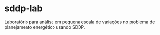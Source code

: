 # sddp-lab
Laboratório para análise em pequena escala de variações no problema de planejamento energético usando SDDP.

